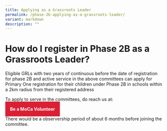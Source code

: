 ```yaml
---
title: Applying as a Grassroots Leader
permalink: /phase-2b-applying-as-a-grassroots-leader/
variant: markdown
description: ""
---
```



<h1><strong>How do I register in Phase 2B as a Grassroots Leader?</strong></h1>
<p>Eligible GRLs with two years of continuous before the date of registration
for phase 2B and active service in the above committees can apply for Primary
One registration for their children under Phase 2B in schools within a
2km radius from their registered address</p>
<p>To apply to serve in the committees, do reach us at:</p>
<p></p>
<a style="background-color: #da1f34; color: white; padding: 15px; font-weight: bold; text-decoration: none;" href="https://form.gov.sg/641528d4868d8100123251f2">Be a MoCa Volunteer</a>
<p></p>
<p>There would be a observership period of about 6 months before joining
the committee.</p>
<p></p>